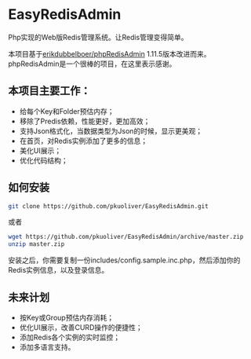 # EasyRedisAdmin
Php实现的Web版Redis管理系统。让Redis管理变得简单。

本项目基于[erikdubbelboer/phpRedisAdmin](https://github.com/ErikDubbelboer/phpRedisAdmin) 1.11.5版本改进而来。phpRedisAdmin是一个很棒的项目，在这里表示感谢。

## 本项目主要工作：

* 给每个Key和Folder预估内存；
* 移除了Predis依赖，性能更好，更加高效；
* 支持Json格式化，当数据类型为Json的时候，显示更美观；
* 在首页，对Redis实例添加了更多的信息；
* 美化UI展示；
* 优化代码结构；

## 如何安装

~~~bash
git clone https://github.com/pkuoliver/EasyRedisAdmin.git
~~~

或者

~~~bash
wget https://github.com/pkuoliver/EasyRedisAdmin/archive/master.zip
unzip master.zip
~~~

安装之后，你需要复制一份includes/config.sample.inc.php，然后添加你的Redis实例信息，以及登录信息。

## 未来计划

* 按Key或Group预估内存消耗；
* 优化UI展示，改善CURD操作的便捷性；
* 添加Redis各个实例的实时监控；
* 添加多语言支持。

